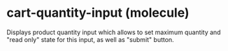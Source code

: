# cart-quantity-input (molecule)

Displays product quantity input which allows to set maximum quantity and "read only" state for this input, as well as "submit" button.